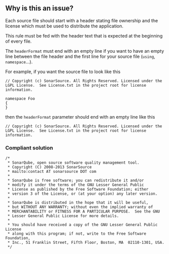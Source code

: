 ## Why is this an issue?
 
Each source file should start with a header stating file ownership and the license which must be used to distribute the application.
 
This rule must be fed with the header text that is expected at the beginning of every file.
 
The `headerFormat` must end with an empty line if you want to have an empty line between the file header and the first line for your source file (`using`, `namespace`…​).
 
For example, if you want the source file to look like this

    // Copyright (c) SonarSource. All Rights Reserved. Licensed under the LGPL License.  See License.txt in the project root for license information.
    
    namespace Foo
    {
    }

then the `headerFormat` parameter should end with an empty line like this

    // Copyright (c) SonarSource. All Rights Reserved. Licensed under the LGPL License.  See License.txt in the project root for license information.

### Compliant solution

    /*
     * SonarQube, open source software quality management tool.
     * Copyright (C) 2008-2013 SonarSource
     * mailto:contact AT sonarsource DOT com
     *
     * SonarQube is free software; you can redistribute it and/or
     * modify it under the terms of the GNU Lesser General Public
     * License as published by the Free Software Foundation; either
     * version 3 of the License, or (at your option) any later version.
     *
     * SonarQube is distributed in the hope that it will be useful,
     * but WITHOUT ANY WARRANTY; without even the implied warranty of
     * MERCHANTABILITY or FITNESS FOR A PARTICULAR PURPOSE.  See the GNU
     * Lesser General Public License for more details.
     *
     * You should have received a copy of the GNU Lesser General Public License
     * along with this program; if not, write to the Free Software Foundation,
     * Inc., 51 Franklin Street, Fifth Floor, Boston, MA  02110-1301, USA.
     */
